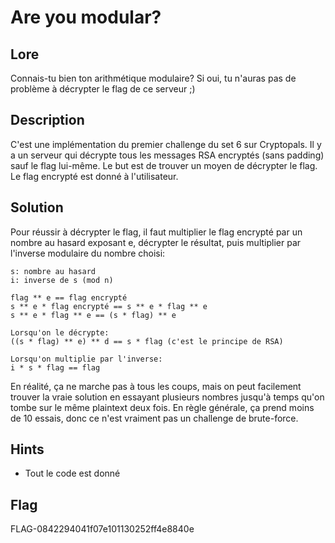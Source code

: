 # Are you modular?

## Lore

Connais-tu bien ton arithmétique modulaire? Si oui, tu n'auras pas de problème à décrypter le flag de ce serveur ;)

## Description

C'est une implémentation du premier challenge du set 6 sur Cryptopals. Il y a un serveur qui décrypte tous les messages RSA encryptés (sans padding) sauf le flag
lui-même. Le but est de trouver un moyen de décrypter le flag. Le flag encrypté est donné à l'utilisateur.

## Solution
Pour réussir à décrypter le flag, il faut multiplier le flag encrypté par un nombre au hasard exposant e, décrypter le résultat, puis multiplier par l'inverse modulaire du nombre choisi:

```
s: nombre au hasard
i: inverse de s (mod n)

flag ** e == flag encrypté
s ** e * flag encrypté == s ** e * flag ** e
s ** e * flag ** e == (s * flag) ** e

Lorsqu'on le décrypte:
((s * flag) ** e) ** d == s * flag (c'est le principe de RSA)

Lorsqu'on multiplie par l'inverse:
i * s * flag == flag
```

En réalité, ça ne marche pas à tous les coups, mais on peut facilement trouver la vraie solution en essayant plusieurs nombres jusqu'à temps qu'on tombe sur le même plaintext deux fois. En règle générale, ça prend moins de 10 essais, donc ce n'est vraiment pas un challenge de brute-force.

## Hints

- Tout le code est donné

## Flag

FLAG-0842294041f07e101130252ff4e8840e
